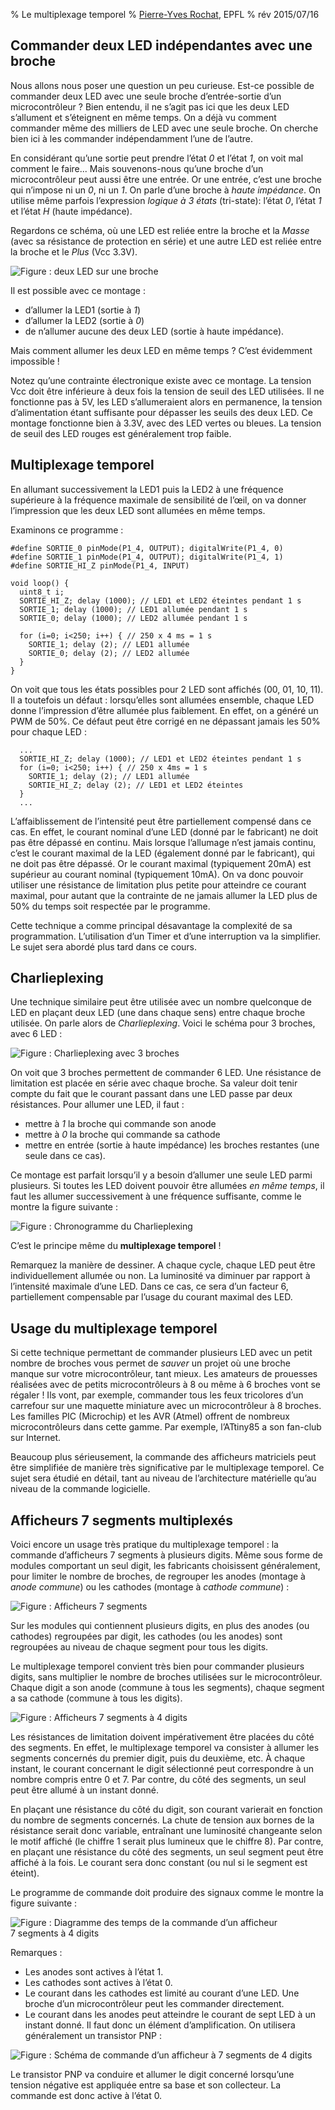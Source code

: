% Le multiplexage temporel
% [Pierre-Yves Rochat](mailto:pyr@pyr.ch), EPFL
% rév 2015/07/16


## Commander deux LED indépendantes avec une broche ##

Nous allons nous poser une question un peu curieuse. Est-ce possible de commander deux LED avec une seule broche d’entrée-sortie d’un microcontrôleur ? Bien entendu, il ne s’agit pas ici que les deux LED s’allument et s’éteignent en même temps. On a déjà vu comment commander même des milliers de LED avec une seule broche. On cherche bien ici à les commander indépendamment l’une de l’autre.

En considérant qu’une sortie peut prendre l’état _0_ et l’état _1_, on voit mal comment le faire... Mais souvenons-nous qu’une broche d’un microcontrôleur peut aussi être une entrée. Or une entrée, c’est une broche qui n’impose ni un _0_, ni un _1_. On parle d’une broche à _haute impédance_. On utilise même parfois l’expression _logique à 3 états_ (tri-state): l’état _0_, l’état _1_ et l’état _H_ (haute impédance).

Regardons ce schéma, où une LED est reliée entre la broche et la _Masse_ (avec sa résistance de protection en série) et une autre LED est reliée entre la broche et le _Plus_ (Vcc 3.3V).

![Figure : deux LED sur une broche](images/led2-patte1-150dpi.png "Deux LED sur une broche")

Il est possible avec ce montage :

* d’allumer la LED1 (sortie à _1_)
* d’allumer la LED2 (sortie à _0_)
* de n’allumer aucune des deux LED (sortie à haute impédance).

Mais comment allumer les deux LED en même temps ? C’est évidemment impossible !

Notez qu’une contrainte électronique existe avec ce montage. La tension Vcc doit être inférieure à deux fois la tension de seuil des LED utilisées. Il ne fonctionne pas à 5V, les LED s’allumeraient alors en permanence, la tension d’alimentation étant suffisante pour dépasser les seuils des deux LED. Ce montage fonctionne bien à 3.3V, avec des LED vertes ou bleues. La tension de seuil des LED rouges est généralement trop faible.


## Multiplexage temporel ##
En allumant successivement la LED1 puis la LED2 à une fréquence supérieure à la fréquence maximale de sensibilité de l’œil, on va donner l’impression que les deux LED sont allumées en même temps.

Examinons ce programme :

~~~~~~~ { .c .numberLines startFrom="1" }
#define SORTIE_0 pinMode(P1_4, OUTPUT); digitalWrite(P1_4, 0)
#define SORTIE_1 pinMode(P1_4, OUTPUT); digitalWrite(P1_4, 1)
#define SORTIE_HI_Z pinMode(P1_4, INPUT)

void loop() {
  uint8_t i;
  SORTIE_HI_Z; delay (1000); // LED1 et LED2 éteintes pendant 1 s
  SORTIE_1; delay (1000); // LED1 allumée pendant 1 s
  SORTIE_0; delay (1000); // LED2 allumée pendant 1 s

  for (i=0; i<250; i++) { // 250 x 4 ms = 1 s
    SORTIE_1; delay (2); // LED1 allumée
    SORTIE_0; delay (2); // LED2 allumée
  }
}
~~~~~~~
<!-- retour au mode normal pour l’éditeur -->

On voit que tous les états possibles pour 2 LED sont affichés (00, 01, 10, 11). Il a toutefois un défaut : lorsqu’elles sont allumées ensemble, chaque LED donne l’impression d’être allumée plus faiblement. En effet, on a généré un PWM de 50%. Ce défaut peut être corrigé en ne dépassant jamais les 50% pour chaque LED :

~~~~~~~ { .c .numberLines startFrom="6" }
  ...
  SORTIE_HI_Z; delay (1000); // LED1 et LED2 éteintes pendant 1 s
  for (i=0; i<250; i++) { // 250 x 4ms = 1 s
    SORTIE_1; delay (2); // LED1 allumée
    SORTIE_HI_Z; delay (2); // LED1 et LED2 éteintes
  }
  ...
~~~~~~~
<!-- retour au mode normal pour l’éditeur -->

L’affaiblissement de l’intensité peut être partiellement compensé dans ce cas. En effet, le courant nominal d’une LED (donné par le fabricant) ne doit pas être dépassé en continu. Mais lorsque l’allumage n’est jamais continu, c’est le courant maximal de la LED (également donné par le fabricant), qui ne doit pas être dépassé. Or le courant maximal (typiquement 20mA) est supérieur au courant nominal (typiquement 10mA). On va donc pouvoir utiliser une résistance de limitation plus petite pour atteindre ce courant maximal, pour autant que la contrainte de ne jamais allumer la LED plus de 50% du temps soit respectée par le programme.

Cette technique a comme principal désavantage la complexité de sa programmation. L’utilisation d’un Timer et d’une interruption va la simplifier. Le sujet sera abordé plus tard dans ce cours.

## Charlieplexing ##

Une technique similaire peut être utilisée avec un nombre quelconque de LED en plaçant deux LED (une dans chaque sens) entre chaque broche utilisée. On parle alors de _*Charlieplexing*_.
Voici le schéma pour 3 broches, avec 6 LED :

![Figure : Charlieplexing avec 3 broches](images/charlie-3pattes-150dpi.png "Charlieplexing avec 3 broches")

On voit que 3 broches permettent de commander 6 LED. Une résistance de limitation est placée en série avec chaque broche. Sa valeur doit tenir compte du fait que le courant passant dans une LED passe par deux résistances.
Pour allumer une LED, il faut :

* mettre à _1_ la broche qui commande son anode
* mettre à _0_ la broche qui commande sa cathode
* mettre en entrée (sortie à haute impédance) les broches restantes (une seule dans ce cas).

Ce montage est parfait lorsqu’il y a besoin d’allumer une seule LED parmi plusieurs. Si toutes les LED doivent pouvoir être allumées _en même temps_, il faut les allumer successivement à une fréquence suffisante, comme le montre la figure suivante :

![Figure : Chronogramme du Charlieplexing](images/chrono-charlie.png "Chronogramme du Charlieplexing")

C’est le principe même du **multiplexage temporel** !

Remarquez la manière de dessiner. A chaque cycle, chaque LED peut être individuellement allumée ou non. La luminosité va diminuer par rapport à l’intensité maximale d’une LED. Dans ce cas, ce sera d’un facteur 6, partiellement compensable par l’usage du courant maximal des LED.

## Usage du multiplexage temporel ##

Si cette technique permettant de commander plusieurs LED avec un petit nombre de broches vous permet de _sauver_ un projet où une broche manque sur votre microcontrôleur, tant mieux. Les amateurs de prouesses réalisées avec de petits microcontrôleurs à 8 ou même à 6 broches vont se régaler ! Ils vont, par exemple, commander tous les feux tricolores d’un carrefour sur une maquette miniature avec un microcontrôleur à 8 broches. Les familles PIC (Microchip) et les AVR (Atmel) offrent de nombreux microcontrôleurs dans cette gamme. Par exemple, l’ATtiny85 a son fan-club sur Internet.

Beaucoup plus sérieusement, la commande des afficheurs matriciels peut être simplifiée de manière très significative par le multiplexage temporel. Ce sujet sera étudié en détail, tant au niveau de l’architecture matérielle qu’au niveau de la commande logicielle.

## Afficheurs 7 segments multiplexés ##

Voici encore un usage très pratique du multiplexage temporel : la commande d’afficheurs 7 segments à plusieurs digits. Même sous forme de modules comportant un seul digit, les fabricants choisissent généralement, pour limiter le nombre de broches, de regrouper les anodes (montage à _anode commune_) ou les cathodes (montage à _cathode commune_) :

![Figure : Afficheurs 7 segments](images/segment7-150dpi.png "Afficheurs 7 segments, anode ou cathode commune")

Sur les modules qui contiennent plusieurs digits, en plus des anodes (ou cathodes) regroupées par digit, les cathodes (ou les anodes) sont regroupées au niveau de chaque segment pour tous les digits.

Le multiplexage temporel convient très bien pour commander plusieurs digits, sans multiplier le nombre de broches utilisées sur le microcontrôleur. Chaque digit a son anode (commune à tous les segments), chaque segment a sa cathode (commune à tous les digits).

![Figure : Afficheurs 7 segments à 4 digits](images/segment7x4-150dpi.png "Afficheurs 7 segments à 4 digits]")

Les résistances de limitation doivent impérativement être placées du côté des segments. En effet, le multiplexage temporel va consister à allumer les segments concernés du premier digit, puis du deuxième, etc. À chaque instant, le courant concernant le digit sélectionné peut correspondre à un nombre compris entre 0 et 7. Par contre, du côté des segments, un seul peut être allumé à un instant donné.

En plaçant une résistance du côté du digit, son courant varierait en fonction du nombre de segments concernés. La chute de tension aux bornes de la résistance serait donc variable, entraînant une luminosité changeante selon le motif affiché (le chiffre 1 serait plus lumineux que le chiffre 8). Par contre, en plaçant une résistance du côté des segments, un seul segment peut être affiché à la fois. Le courant sera donc constant (ou nul si le segment est éteint).

Le programme de commande doit produire des signaux comme le montre la figure suivante :

![Figure : Diagramme des temps de la commande d’un afficheur 7 segments à 4 digits](images/chrono7x4.png "Diagramme des temps de la commande d’un afficheur 7 segments à 4 digits")

Remarques :

* Les anodes sont actives à l’état 1.
* Les cathodes sont actives à l’état 0.
* Le courant dans les cathodes est limité au courant d’une LED. Une broche d’un microcontrôleur peut les commander directement.
* Le courant dans les anodes peut atteindre le courant de sept LED à un instant donné. Il faut donc un élément d’amplification. On utilisera généralement un transistor PNP :

![Figure : Schéma de commande d’un afficheur à 7 segments de 4 digits](images/schema7x4.png "Schéma de commande d’un afficheur à 7 segments de 4 digits")

Le transistor PNP va conduire et allumer le digit concerné lorsqu’une tension négative est appliquée entre sa base et son collecteur. La commande est donc active à l’état 0.


